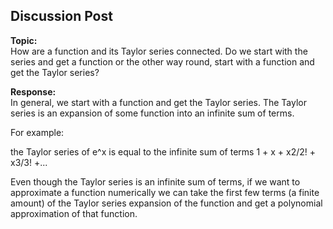 ## Discussion Post
**Topic:** \
How are a function and its Taylor series connected. Do we start with the series and get a function or the other way round, start with a function and get the Taylor series?

**Response:** \
In general, we start with a function and get the Taylor series. The Taylor series is an expansion of some function into an infinite sum of terms.

For example:

the Taylor series of e^x is equal to the infinite sum of terms 1 + x + x2/2! + x3/3! +...  

Even though the Taylor series is an infinite sum of terms, if we want to approximate a function numerically we can take the first few terms (a finite amount) of the Taylor series expansion of the function and get a polynomial approximation of that function. 
